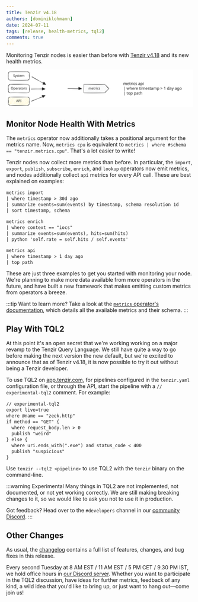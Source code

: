 ```yaml
---
title: Tenzir v4.18
authors: [dominiklohmann]
date: 2024-07-11
tags: [release, health-metrics, tql2]
comments: true
---
```


Monitoring Tenzir nodes is easier than before with [Tenzir
v4.18][github-release] and its new health metrics.

![Tenzir v4.18](tenzir-v4.18.excalidraw.svg)

[github-release]: https://github.com/tenzir/tenzir/releases/tag/v4.18.0

<!-- truncate -->

## Monitor Node Health With Metrics

The `metrics` operator now additionally takes a positional argument for the
metrics name. Now, `metrics cpu` is equivalent to `metrics | where #schema ==
"tenzir.metrics.cpu"`. That's a lot easier to write!

Tenzir nodes now collect more metrics than before. In particular, the `import`,
`export`, `publish`, `subscribe`, `enrich`, and `lookup` operators now emit
metrics, and nodes additionally collect `api` metrics for every API call. These
are best explained on examples:

```text {0} title="Show imported events per schema and day for the last month"
metrics import
| where timestamp > 30d ago
| summarize events=sum(events) by timestamp, schema resolution 1d
| sort timestamp, schema
```

```text {0} title="Calculate the rate of context hits for the context 'iocs'"
metrics enrich
| where context == "iocs"
| summarize events=sum(events), hits=sum(hits)
| python 'self.rate = self.hits / self.events'
```

```text {0} title="Show the most commonly used APIs in the last hour"
metrics api
| where timestamp > 1 day ago
| top path
```

These are just three examples to get you started with monitoring your node.
We're planning to make more data available from more operators in the future,
and have built a new framework that makes emitting custom metrics from operators
a breeze.

:::tip Want to learn more?
Take a look at the [`metrics` operator's documentation](/operators/metrics),
which details all the available metrics and their schema.
:::

## Play With TQL2

At this point it's an open secret that we're working working on a major revamp
to the Tenzir Query Language. We still have quite a way to go before
making the next version the new default, but we're excited to announce that as
of Tenzir v4.18, it is now possible to try it out without being a Tenzir developer.

To use TQL2 on [app.tenzir.com](https://app.tenzir.com), for pipelines
configured in the `tenzir.yaml` configuration file, or through the API, start
the pipeline with a `// experimental-tql2` comment. For example:

```
// experimental-tql2
export live=true
where @name == "zeek.http"
if method == "GET" {
  where request_body.len > 0
  publish "weird"
} else {
  where uri.ends_with(".exe") and status_code < 400
  publish "suspicious"
}
```

Use `tenzir --tql2 <pipeline>` to use TQL2 with the `tenzir` binary on the
command-line.

:::warning Experimental
Many things in TQL2 are not implemented, not documented, or not yet working
correctly. We are still making breaking changes to it, so we would like to ask
you not to use it in production.

Got feedback? Head over to the `#developers` channel in our [community
Discord](/discord).
:::

## Other Changes

As usual, the [changelog][changelog] contains a full list of features, changes,
and bug fixes in this release.

Every second Tuesday at 8 AM EST / 11 AM EST / 5 PM CET / 9.30 PM IST, we hold
office hours in [our Discord server][discord]. Whether you want to participate
in the TQL2 discussion, have ideas for further metrics, feedback of any kind, a
wild idea that you'd like to bring up, or just want to hang out—come join us!

[discord]: /discord
[changelog]: /changelog#v4180
